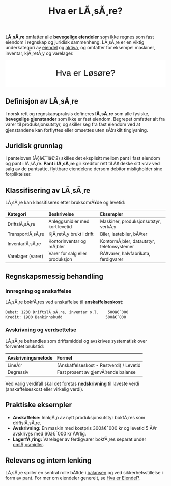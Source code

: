 ﻿---
title: "Hva er LÃ¸sÃ¸re?"
meta_title: "Hva er LÃ¸sÃ¸re?"
meta_description: '**LÃ¸sÃ¸re** omfatter alle **bevegelige eiendeler** som ikke regnes som fast eiendom i regnskap og juridisk sammenheng. LÃ¸sÃ¸re er en viktig underkategori av [...'
slug: hva-er-losore
type: blog
layout: pages/single
---

**LÃ¸sÃ¸re** omfatter alle **bevegelige eiendeler** som ikke regnes som fast eiendom i regnskap og juridisk sammenheng. LÃ¸sÃ¸re er en viktig underkategori av [eiendel](/blogs/regnskap/hva-er-eiendel "Hva er Eiendel i Regnskap? Komplett Guide til Eiendom og Verdier") og [aktiva](/blogs/regnskap/hva-er-aktiva "Hva er Aktiva? En Komplett Guide til Eiendeler i Regnskap"), og omfatter for eksempel maskiner, inventar, kjÃ¸retÃ¸y og varelager.

![Hva er LÃ¸sÃ¸re?](hva-er-losore-image.svg)

## Definisjon av LÃ¸sÃ¸re

I norsk rett og regnskapspraksis defineres **lÃ¸sÃ¸re** som alle fysiske, **bevegelige gjenstander** som ikke er fast eiendom. Begrepet omfatter alt fra varer til produksjonsutstyr, og skiller seg fra fast eiendom ved at gjenstandene kan forflyttes eller omsettes uten sÃ¦rskilt tinglysning.

## Juridisk grunnlag

I panteloven (Â§â€¯1â€‘2) skilles det eksplisitt mellom pant i fast eiendom og pant i lÃ¸sÃ¸re. **Pant i lÃ¸sÃ¸re** gir kreditor rett til Ã¥ dekke sitt krav ved salg av de pantsatte, flyttbare eiendelene dersom debitor misligholder sine forpliktelser.

## Klassifisering av LÃ¸sÃ¸re

LÃ¸sÃ¸re kan klassifiseres etter bruksomrÃ¥de og levetid:

| Kategori          | Beskrivelse                                 | Eksempler                                |
|:------------------|:---------------------------------------------|:-----------------------------------------|
| DriftslÃ¸sÃ¸re      | Anleggsmidler med kort levetid              | Maskiner, produksjonsutstyr, verkÃ¸y      |
| TransportlÃ¸sÃ¸re   | KjÃ¸retÃ¸y brukt i drift                       | Biler, lastebiler, bÃ¥ter                 |
| InventarlÃ¸sÃ¸re    | Kontorinventar og mÃ¸bler                     | KontormÃ¸bler, datautstyr, telefonsystemer|
| Varelager (varer) | Varer for salg eller produksjon              | RÃ¥varer, halvfabrikata, ferdigvarer       |

## Regnskapsmessig behandling

### Innregning og anskaffelse

LÃ¸sÃ¸re bokfÃ¸res ved anskaffelse til **anskaffelseskost**:
```
Debet: 1230 DriftslÃ¸sÃ¸re, inventar o.l.    500â€¯000
Kredit: 1900 Bankinnskudd                   500â€¯000
```

### Avskrivning og verdsettelse

LÃ¸sÃ¸re behandles som driftsmiddel og avskrives systematisk over forventet brukstid:

| Avskrivningsmetode  | Formel                                         |
|:--------------------|:-----------------------------------------------|
| LineÃ¦r              | (Anskaffelseskost - Restverdi) / Levetid        |
| Degressiv           | Fast prosent av gjenvÃ¦rende balanse             |

Ved varig verdifall skal det foretas **nedskrivning** til laveste verdi (anskaffelseskost eller virkelig verdi).

## Praktiske eksempler

* **Anskaffelse:** InnkjÃ¸p av nytt produksjonsutstyr bokfÃ¸res som driftslÃ¸sÃ¸re.
* **Avskrivning:** En maskin med kostpris 300â€¯000 kr og levetid 5 Ã¥r avskrives med 60â€¯000 kr Ã¥rlig.
* **LagerfÃ¸ring:** Varelager av ferdigvarer bokfÃ¸res separat under [omlÃ¸psmidler](/blogs/regnskap/hva-er-omlopsmiddel "Hva er OmlÃ¸psmidler? Komplett Guide til Kortsiktige Eiendeler i Regnskap").

## Relevans og intern lenking

LÃ¸sÃ¸re spiller en sentral rolle bÃ¥de i [balansen](/blogs/regnskap/hva-er-balanse "Hva er Balanse i Regnskap? Oppbygging og Analyse") og ved sikkerhetsstillelse i form av pant. For mer om eiendeler generelt, se [Hva er Eiendel?](/blogs/regnskap/hva-er-eiendel "Hva er Eiendel i Regnskap? Komplett Guide til Eiendom og Verdier").
